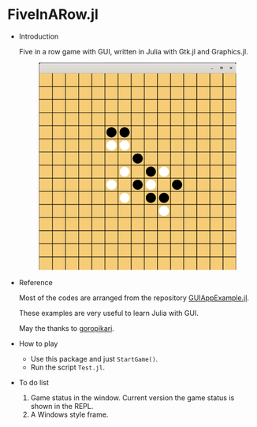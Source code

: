 # FiveInARow.jl
* Introduction
    
    Five in a row game with GUI, written in Julia with Gtk.jl and Graphics.jl. 
    <p align="center">
    <img src="figs/example.png" alt="drawing" width="400"/>
    </p>

* Reference

    Most of the codes are arranged from the repository [GUIAppExample.jl](https://github.com/goropikari/GUIAppExample.jl/tree/master/example/Reversi).

    These examples are very useful to learn Julia with GUI.

    May the thanks to [goropikari](https://github.com/goropikari).

* How to play
  
    * Use this package and just ```StartGame()```.
    * Run the script ```Test.jl```.

* To do list
  
    1. Game status in the window. Current version the game status is shown in the REPL.
    2. A Windows style frame.
